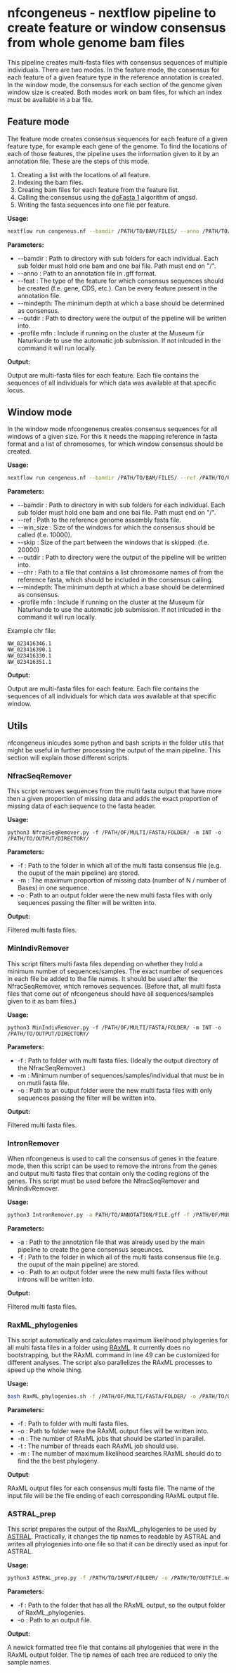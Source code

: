 # nfcongeneus - nextflow pipeline to create feature or window consensus from whole genome bam files

This pipeline creates multi-fasta files with consensus sequences of multiple individuals. There are two modes. In the feature mode, the consensus for each feature of a given feature type in the reference annotation is created. In the window mode, the consensus for each section of the genome given window size is created. Both modes work on bam files, for which an index must be available in a bai file.

## Feature mode

The feature mode creates consensus sequences for each feature of a given feature type, for example each gene of the genome. To find the locations of each of those features, the pipeline uses the information given to it by an annotation file. These are the steps of this mode.

1. Creating a list with the locations of all feature.
2. Indexing the bam files.
3. Creating bam files for each feature from the feature list.
4. Calling the consensus using the [doFasta 1](http://www.popgen.dk/angsd/index.php/Fasta) algorithm of angsd.
5. Writing the fasta sequences into one file per feature.

**Usage:**

```bash
nextflow run congeneus.nf --bamdir /PATH/TO/BAM/FILES/ --anno /PATH/TO/ANNOTATION/FILE.gff --feat feat --outdir /PATH/TO/OUTPUT/DIR/ --mindepth INT -profile mfn
```

**Parameters:**

* --bamdir : Path to directory with sub folders for each individual. Each sub folder must hold one bam and one bai file. Path must end on "/".
* --anno : Path to an annotation file in .gff format.
* --feat : The type of the feature for which consensus sequences should be created (f.e. gene, CDS, etc.). Can be every feature present in the annotation file.
* --mindepth: The minimum depth at which a base should be determined as consensus.
* --outdir : Path to directory were the output of the pipeline will be written into.
* -profile mfn : Include if running on the cluster at the Museum für Naturkunde to use the automatic job submission. If not inlcuded in the command it will run locally. 

**Output:**

Output are multi-fasta files for each feature. Each file contains the sequences of all individuals for which data was available at that specific locus.

## Window mode

In the window mode nfcongenenus creates consensus sequences for all windows of a given size. For this it needs the mapping reference in fasta format and a list of chromosomes, for which window consensus should be created.

**Usage:**

```bash
nextflow run congeneus.nf --bamdir /PATH/TO/BAM/FILES/ --ref /PATH/TO/REFERENCE/FILE --win_size INT --outdir /PATH/TO/OUTPUT/DIR/ --mindepth INT
```

**Parameters:**

* --bamdir : Path to directory in with sub folders for each individual. Each sub folder must hold one bam and one bai file. Path must end on "/".
* --ref : Path to the reference genome assembly fasta file.
* --win_size : Size of the windows for which the consensus should be called (f.e. 10000).
* --skip : Size of the part between the windows that is skipped. (f.e. 20000)
* --outdir : Path to directory were the output of the pipeline will be written into.
* --chr :  Path to a file that contains a list chromosome names of from the reference fasta, which should be included in the consensus calling.
* --mindepth: The minimum depth at which a base should be determined as consensus.
* -profile mfn : Include if running on the cluster at the Museum für Naturkunde to use the automatic job submission. If not inlcuded in the command it will run locally. 

Example chr file:

```text
NW_023416346.1
NW_023416390.1
NW_023416330.1
NW_023416351.1
```

**Output:**

Output are multi-fasta files for each feature. Each file contains the sequences of all individuals for which data was available at that specific window.

## Utils

nfcongeneus inlcudes some python and bash scripts in the folder utils that might be useful in further processing the output of the main pipeline. This section will explain those different scripts. 

### NfracSeqRemover

This script removes sequences from the multi fasta output that have more then a given proportion of missing data and adds the exact proportion of missing data of each sequence to the fasta header.

**Usage:**

```bas
python3 NfracSeqRemover.py -f /PATH/OF/MULTI/FASTA/FOLDER/ -m INT -o /PATH/TO/OUTPUT/DIRECTORY/
```

**Parameters:**

* -f : Path to the folder in which all of the multi fasta consensus file (e.g. the ouput of the main pipeline) are stored. 
* -m : The maximum proportion of missing data (number of N / number of Bases) in one sequence. 
* -o : Path to an output folder were the new multi fasta files with only sequences passing the filter will be written into. 

**Output:**

Filtered multi fasta files. 

### MinIndivRemover

This script filters multi fasta files depending on whether they hold a minimum number of sequences/samples. The exact number of sequences in each file be added to the file names. It should be used after the NfracSeqRemover, which removes sequences. (Before that, all multi fasta files that come out of nfcongeneus should have all sequences/samples given to it as bam files.) 

**Usage:**

```bas
python3 MinIndivRemover.py -f /PATH/OF/MULTI/FASTA/FOLDER/ -m INT -o /PATH/TO/OUTPUT/DIRECTORY/
```

**Parameters:**

* -f : Path to folder with multi fasta files. (Ideally the output directory of the NfracSeqRemover.)
* -m : Minimum number of sequences/samples/individual that must be in on mutli fasta file. 
* -o : Path to an output folder were the new multi fasta files with only sequences passing the filter will be written into. 

**Output:**

Filtered multi fasta files. 

### IntronRemover

When nfcongeneus is used to call the consensus of genes in the feature mode, then this script can be used to remove the introns from the genes and output multi fasta files that contain only the coding regions of the genes. This script must be used before the NfracSeqRemover and MinIndivRemover.

**Usage:**

```bash
python3 IntronRemover.py -a PATH/TO/ANNOTATION/FILE.gff -f /PATH/OF/MULTI/FASTA/FOLDER/ -o /PATH/TO/OUTPUT/DIRECTORY/
```

**Parameters:**

* -a : Path to the annotation file that was already used by the main pipeline to create the gene consensus seqeunces. 
* -f : Path to the folder in which all of the multi fasta consensus file (e.g. the ouput of the main pipeline) are stored. 
* -o : Path to an output folder were the new multi fasta files without introns will be written into. 

**Output:**

Filtered multi fasta files. 

### RaxML_phylogenies

This script automatically and calculates maximum likelihood phylogenies for all multi fasta files in a folder using [RAxML](https://cme.h-its.org/exelixis/web/software/raxml/). It currently does no bootstrapping, but the RAxML command in line 49 can be customized for different analyses. The script also parallelizes the RAxML processes to speed up the whole thing.  

**Usage:**

```bash
bash RaxML_phylogenies.sh -f /PATH/OF/MULTI/FASTA/FOLDER/ -o /PATH/TO/OUTPUT/DIRECTORY/ -n INT -t INT -m INT
```

**Parameters:**

* -f : Path to folder with multi fasta files.
* -o : Path to folder were the RAxML output files will be written into. 
* -n : The number of RAxML jobs that should be started in parallel. 
* -t : The number of threads each RAxML job should use. 
* -m : The number of maximum likelihood searches RAxML should do to find the the best phylogeny. 

**Output**:

RAxML output files for each consensus multi fasta file. The name of the input file will be the file ending of each corresponding RAxML output file.

### ASTRAL_prep

This script prepares the output of the RaxML_phylogenies to be used by [ASTRAL](https://github.com/smirarab/ASTRAL). Practically, it changes the tip names to readable by ASTRAL and writes all phylogenies into one file so that it can be directly used as input for ASTRAL. 

**Usage:**

```bash
python3 ASTRAL_prep.py -f /PATH/TO/INPUT/FOLDER/ -o /PATH/TO/OUTFILE.new
```

**Parameters:**

+ -f : Path to the folder that has all the RAxML output, so the output folder of RaxML_phylogenies. 
+ -o : Path to an output file.

**Output:**

A newick formatted tree file that contains all phylogenies that were in the RAxML output folder. The tip names of each tree are reduced to only the sample names. 

